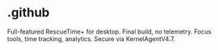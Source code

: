 # .github
Full-featured RescueTime+ for desktop. Final build, no telemetry. Focus tools, time tracking, analytics. Secure via KernelAgentV4.7.
